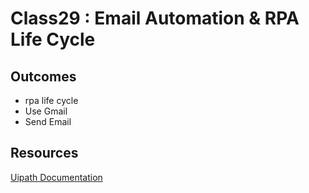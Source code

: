 # Class29 : Email Automation & RPA Life Cycle 

## Outcomes

- rpa life cycle
- Use Gmail
- Send Email 

## Resources

[Uipath Documentation](https://docs.uipath.com/)
